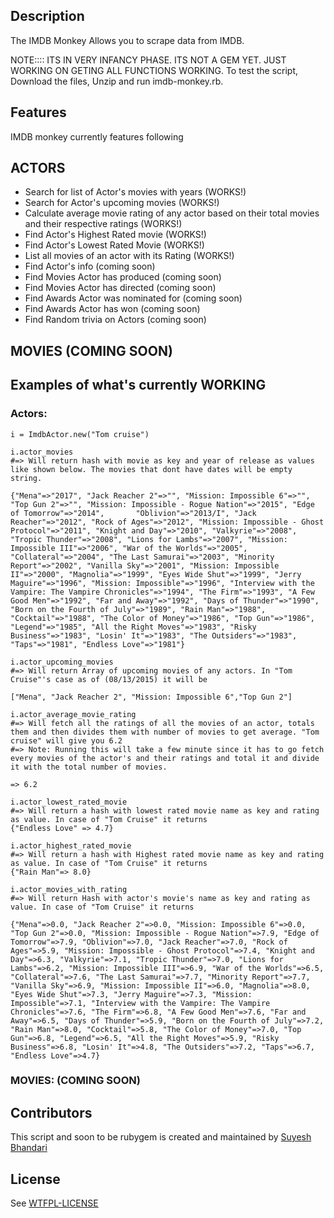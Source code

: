 ## Description

The IMDB Monkey  Allows you to scrape data from IMDB.

NOTE:::: ITS IN VERY INFANCY PHASE. ITS NOT A GEM YET. JUST WORKING ON GETING ALL FUNCTIONS WORKING.
To test the script, Download the files, Unzip and run imdb-monkey.rb.

## Features

IMDB monkey currently features following

## ACTORS

* Search for list of Actor's movies with years (WORKS!)
* Search for Actor's upcoming movies (WORKS!)
* Calculate average movie rating of any actor based on their total movies and their respective ratings (WORKS!)
* Find Actor's Highest Rated movie (WORKS!)
* Find Actor's Lowest Rated Movie (WORKS!)
* List all movies of an actor with its Rating (WORKS!)
* Find Actor's info (coming soon)
* Find Movies Actor has produced (coming soon)
* Find Movies Actor has directed (coming soon)
* Find Awards Actor was nominated for (coming soon)
* Find Awards Actor has won (coming soon)
* Find Random trivia on Actors (coming soon)

## MOVIES (COMING SOON)



## Examples of what's currently WORKING

### Actors:

    i = ImdbActor.new("Tom cruise")

    i.actor_movies
    #=> Will return hash with movie as key and year of release as values like shown below. The movies that dont have dates will be empty string.

    {"Mena"=>"2017", "Jack Reacher 2"=>"", "Mission: Impossible 6"=>"", "Top Gun 2"=>"", "Mission: Impossible - Rogue Nation"=>"2015", "Edge of Tomorrow"=>"2014",       "Oblivion"=>"2013/I", "Jack Reacher"=>"2012", "Rock of Ages"=>"2012", "Mission: Impossible - Ghost Protocol"=>"2011", "Knight and Day"=>"2010", "Valkyrie"=>"2008", "Tropic Thunder"=>"2008", "Lions for Lambs"=>"2007", "Mission: Impossible III"=>"2006", "War of the Worlds"=>"2005", "Collateral"=>"2004", "The Last Samurai"=>"2003", "Minority Report"=>"2002", "Vanilla Sky"=>"2001", "Mission: Impossible II"=>"2000", "Magnolia"=>"1999", "Eyes Wide Shut"=>"1999", "Jerry Maguire"=>"1996", "Mission: Impossible"=>"1996", "Interview with the Vampire: The Vampire Chronicles"=>"1994", "The Firm"=>"1993", "A Few Good Men"=>"1992", "Far and Away"=>"1992", "Days of Thunder"=>"1990", "Born on the Fourth of July"=>"1989", "Rain Man"=>"1988", "Cocktail"=>"1988", "The Color of Money"=>"1986", "Top Gun"=>"1986", "Legend"=>"1985", "All the Right Moves"=>"1983", "Risky Business"=>"1983", "Losin' It"=>"1983", "The Outsiders"=>"1983", "Taps"=>"1981", "Endless Love"=>"1981"}

    i.actor_upcoming_movies
    #=> Will return Array of upcoming movies of any actors. In "Tom Cruise"'s case as of (08/13/2015) it will be

    ["Mena", "Jack Reacher 2", "Mission: Impossible 6","Top Gun 2"]

    i.actor_average_movie_rating
    #=> Will fetch all the ratings of all the movies of an actor, totals them and then divides them with number of movies to get average. "Tom cruise" will give you 6.2
    #=> Note: Running this will take a few minute since it has to go fetch every movies of the actor's and their ratings and total it and divide it with the total number of movies.

    => 6.2

    i.actor_lowest_rated_movie
    #=> Will return a hash with lowest rated movie name as key and rating as value. In case of "Tom Cruise" it returns
    {"Endless Love" => 4.7}

    i.actor_highest_rated_movie
    #=> Will return a hash with Highest rated movie name as key and rating as value. In case of "Tom Cruise" it returns
    {"Rain Man"=> 8.0}

    i.actor_movies_with_rating
    #=> Will return Hash with actor's movie's name as key and rating as value. In case of "Tom Cruise" it returns

    {"Mena"=>0.0, "Jack Reacher 2"=>0.0, "Mission: Impossible 6"=>0.0, "Top Gun 2"=>0.0, "Mission: Impossible - Rogue Nation"=>7.9, "Edge of Tomorrow"=>7.9, "Oblivion"=>7.0, "Jack Reacher"=>7.0, "Rock of Ages"=>5.9, "Mission: Impossible - Ghost Protocol"=>7.4, "Knight and Day"=>6.3, "Valkyrie"=>7.1, "Tropic Thunder"=>7.0, "Lions for Lambs"=>6.2, "Mission: Impossible III"=>6.9, "War of the Worlds"=>6.5, "Collateral"=>7.6, "The Last Samurai"=>7.7, "Minority Report"=>7.7, "Vanilla Sky"=>6.9, "Mission: Impossible II"=>6.0, "Magnolia"=>8.0, "Eyes Wide Shut"=>7.3, "Jerry Maguire"=>7.3, "Mission: Impossible"=>7.1, "Interview with the Vampire: The Vampire Chronicles"=>7.6, "The Firm"=>6.8, "A Few Good Men"=>7.6, "Far and Away"=>6.5, "Days of Thunder"=>5.9, "Born on the Fourth of July"=>7.2, "Rain Man"=>8.0, "Cocktail"=>5.8, "The Color of Money"=>7.0, "Top Gun"=>6.8, "Legend"=>6.5, "All the Right Moves"=>5.9, "Risky Business"=>6.8, "Losin' It"=>4.8, "The Outsiders"=>7.2, "Taps"=>6.7, "Endless Love"=>4.7}


### MOVIES: (COMING SOON)

## Contributors

This script and soon to be rubygem is created and maintained by [Suyesh Bhandari](https://www.suyesh.com)

## License

See [WTFPL-LICENSE](http://www.wtfpl.net/txt/copying/)
